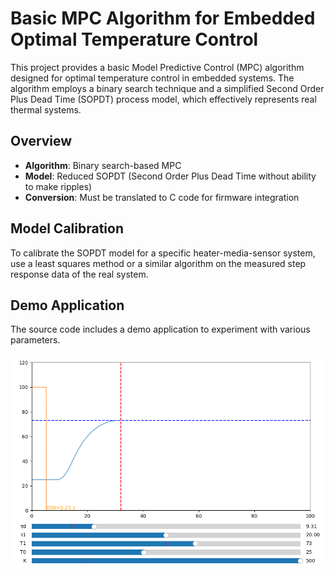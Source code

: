 # Basic MPC Algorithm for Embedded Optimal Temperature Control

This project provides a basic Model Predictive Control (MPC) algorithm designed for optimal temperature control in embedded systems. The algorithm employs a binary search technique and a simplified Second Order Plus Dead Time (SOPDT) process model, which effectively represents real thermal systems.

## Overview
- **Algorithm**: Binary search-based MPC
- **Model**: Reduced SOPDT (Second Order Plus Dead Time without ability to make ripples)
- **Conversion**: Must be translated to C code for firmware integration

## Model Calibration
To calibrate the SOPDT model for a specific heater-media-sensor system, use a least squares method or a similar algorithm on the measured step response data of the real system.

## Demo Application
The source code includes a demo application to experiment with various parameters.

![Program screenshot](program.png)
